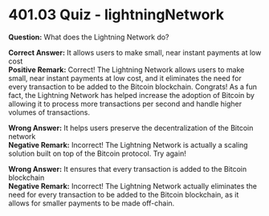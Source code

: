 # 401.03 Quiz - lightningNetwork

**Question:** What does the Lightning Network do?

**Correct Answer:** It allows users to make small, near instant payments at low cost\
**Positive Remark:** Correct! The Lightning Network allows users to make small, near instant payments at low cost, and it eliminates the need for every transaction to be added to the Bitcoin blockchain. Congrats! As a fun fact, the Lightning Network has helped increase the adoption of Bitcoin by allowing it to process more transactions per second and handle higher volumes of transactions.

**Wrong Answer:** It helps users preserve the decentralization of the Bitcoin network\
**Negative Remark:** Incorrect! The Lightning Network is actually a scaling solution built on top of the Bitcoin protocol. Try again!

**Wrong Answer:** It ensures that every transaction is added to the Bitcoin blockchain\
**Negative Remark:** Incorrect! The Lightning Network actually eliminates the need for every transaction to be added to the Bitcoin blockchain, as it allows for smaller payments to be made off-chain.
